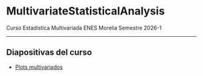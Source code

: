 # MultivariateStatisticalAnalysis
Curso Estadística Multivariada ENES Morelia Semestre 2026-1

------------------------------

## Diapositivas del curso

- [Plots multivariados](https://haydeeperuyero.github.io/Diapositivas_Est_Multi/plots_multivariados/plots_multivariados.html#1)